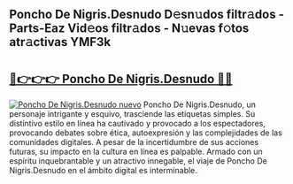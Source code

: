 ## Poncho De Nigris.Desnudo D𝚎sn𝚞dos filtr𝚊dos - Parts-Eaz Vid𝚎os filtr𝚊dos - N𝚞evas f𝚘tos atr𝚊ctivas YMF3k

# <h2><a href="http://mbdbf51.tromn.icu/?c=Poncho+De+Nigris.Desnudo">🔗👉👉👉 Poncho De Nigris.Desnudo 🔗🔗</a></h2>

[![Poncho De Nigris.Desnudo nuevo](https://i.imgur.com/pEAQMta.gif)](http://mbdbf51.tromn.icu/?c=Poncho+De+Nigris.Desnudo)
Poncho De Nigris.Desnudo, un personaje intrigante y esquivo, trasciende las etiquetas simples. Su distintivo estilo en línea ha cautivado y provocado a los espectadores, provocando debates sobre ética, autoexpresión y las complejidades de las comunidades digitales. A pesar de la incertidumbre de sus acciones futuras, su impacto en la cultura en línea es palpable. Armado con un espíritu inquebrantable y un atractivo innegable, el viaje de Poncho De Nigris.Desnudo en el ámbito digital es interminable.
